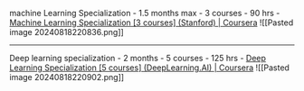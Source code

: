 machine Learning Specialization - 1.5 months max - 3 courses - 90 hrs - [Machine Learning Specialization [3 courses] (Stanford) | Coursera](https://www.coursera.org/specializations/machine-learning-introduction#courses)
	![[Pasted image 20240818220836.png]]

---
Deep learning specialization - 2 months - 5 courses - 125 hrs - [Deep Learning Specialization [5 courses] (DeepLearning.AI) | Coursera](https://www.coursera.org/specializations/deep-learning)
![[Pasted image 20240818220902.png]]
